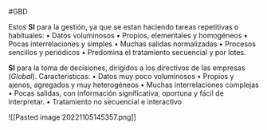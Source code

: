 #GBD

Estos **SI** para la gestión, ya que se estan haciendo tareas repetitivas o habituales: 
	• Datos voluminosos 
    • Propios, elementales y homogéneos 
    • Pocas interrelaciones y simples 
    • Muchas salidas normalizadas 
    • Procesos sencillos y periódicos 
    • Predomina el tratamiento secuencial y por lotes.
 
**SI** para la toma de decisiones, dirigidos a los directivos de las empresas (*Global*). Características:
	• Datos muy poco voluminosos 
	• Propios y ajenos, agregados y muy heterogéneos 
	• Muchas interrelaciones complejas
	• Pocas salidas, con información significativa, oportuna y fácil de interpretar.
	• Tratamiento no secuencial e interactivo
   
   ![[Pasted image 20221105145357.png]]